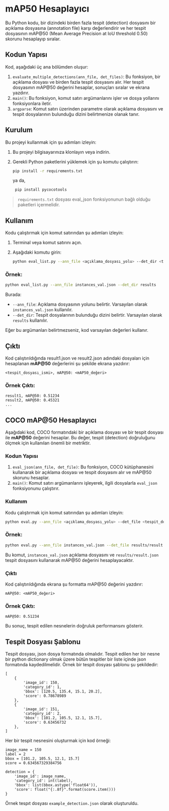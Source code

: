 
# mAP50 Hesaplayıcı

Bu Python kodu, bir dizindeki birden fazla tespit (detection) dosyasını bir açıklama dosyasına (annotation file) karşı değerlendirir ve her tespit dosyasının mAP@50 (Mean Average Precision at IoU threshold 0.50) skorunu hesaplayıp sıralar.

## Kodun Yapısı

Kod, aşağıdaki üç ana bölümden oluşur:
1. `evaluate_multiple_detections(ann_file, det_files)`: Bu fonksiyon, bir açıklama dosyası ve birden fazla tespit dosyasını alır. Her tespit dosyasının mAP@50 değerini hesaplar, sonuçları sıralar ve ekrana yazdırır.
2. `main()`: Bu fonksiyon, komut satırı argümanlarını işler ve dosya yollarını fonksiyonlara iletir.
3. `argparse`: Komut satırı üzerinden parametre olarak açıklama dosyasını ve tespit dosyalarının bulunduğu dizini belirtmenize olanak tanır.

## Kurulum

Bu projeyi kullanmak için şu adımları izleyin:

1. Bu projeyi bilgisayarınıza klonlayın veya indirin.
2. Gerekli Python paketlerini yüklemek için şu komutu çalıştırın:

    ```bash
    pip install -r requirements.txt
    ```
    ya da,
   ```bash
    pip install pycocotools
    ```
> `requirements.txt` dosyası eval_json fonksiyonunun bağlı olduğu paketleri içermelidir.

## Kullanım

Kodu çalıştırmak için komut satırından şu adımları izleyin:

1. Terminal veya komut satırını açın.
2. Aşağıdaki komutu girin:

    ```bash
    python eval_list.py --ann_file <açıklama_dosyası_yolu> --det_dir <tespit_dizini_yolu>
    ```

### Örnek:

```bash
python eval_list.py --ann_file instances_val.json --det_dir results
```

Burada:
- `--ann_file`: Açıklama dosyasının yolunu belirtir. Varsayılan olarak `instances_val.json` kullanılır.
- `--det_dir`: Tespit dosyalarının bulunduğu dizini belirtir. Varsayılan olarak `results` kullanılır.

Eğer bu argümanları belirtmezseniz, kod varsayılan değerleri kullanır.

## Çıktı

Kod çalıştırıldığında result1.json ve result2.json adındaki dosyaları için hesaplanan **mAP@50** değerlerini şu şekilde ekrana yazdırır:

```
<tespit_dosyası_ismi>, mAP@50: <mAP50_değeri>
```

### Örnek Çıktı:

```
result1, mAP@50: 0.51234
result2, mAP@50: 0.45321
...
```

## COCO mAP@50 Hesaplayıcı

Aşağıdaki kod, COCO formatındaki bir açıklama dosyası ve bir tespit dosyası ile **mAP@50** değerini hesaplar. Bu değer, tespit (detection) doğruluğunu ölçmek için kullanılan önemli bir metriktir.

### Kodun Yapısı

1. `eval_json(ann_file, det_file)`: Bu fonksiyon, COCO kütüphanesini kullanarak bir açıklama dosyası ve tespit dosyasını alır ve mAP@50 skorunu hesaplar.
2. `main()`: Komut satırı argümanlarını işleyerek, ilgili dosyalarla `eval_json` fonksiyonunu çalıştırır.

### Kullanım

Kodu çalıştırmak için komut satırından şu adımları izleyin:

```bash
python eval.py --ann_file <açıklama_dosyası_yolu> --det_file <tespit_dosyası_yolu>
```

### Örnek:

```bash
python eval.py --ann_file instances_val.json --det_file results/result.json
```

Bu komut, `instances_val.json` açıklama dosyasını ve `results/result.json` tespit dosyasını kullanarak mAP@50 değerini hesaplayacaktır.

### Çıktı

Kod çalıştırıldığında ekrana şu formatta mAP@50 değerini yazdırır:

```
mAP@50: <mAP50_değeri>
```

### Örnek Çıktı:

```
mAP@50: 0.51234
```

Bu sonuç, tespit edilen nesnelerin doğruluk performansını gösterir.

## Tespit Dosyası Şablonu
Tespit dosyası, json dosya formatında olmalıdır. Tespit edilen her bir nesne bir python dictionary olmak üzere bütün tespitler bir liste içinde json formatında kaydedilmelidir. Örnek bir tespit dosyası şablonu şu şekildedir:
```
[
    {
        'image_id': 150,
        'category_id': 1,
        'bbox': [120.5, 135.4, 15.1, 20.2],
        'score': 0.78678989
    },
    {
        'image_id': 151,
        'category_id': 2,
        'bbox': [101.2, 105.5, 12.1, 15.7],
        'score': 0.63456732
    },
]
```

Her bir tespit nesnesini oluşturmak için kod örneği:
```
image_name = 150
label = 2
bbox = [101.2, 105.5, 12.1, 15.7]
score = 0.634567329384756

detection = {
    'image_id': image_name,
    'category_id': int(label),
    'bbox': list(bbox.astype('float64')),
    'score': float("{:.8f}".format(score.item()))
}
```
Örnek tespıt dosyası `example_detection.json` olarak oluşturuldu. 
